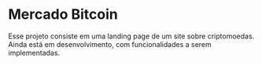# Mercado Bitcoin

Esse projeto consiste em uma landing page de um site sobre criptomoedas.
Ainda está em desenvolvimento, com funcionalidades a serem implementadas.
